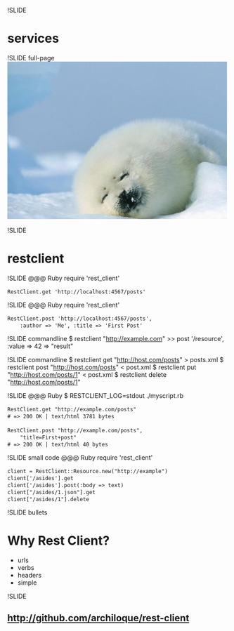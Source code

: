 !SLIDE
# services #

!SLIDE full-page
![rest seal](rest_seal.jpg)

!SLIDE
# restclient #

!SLIDE
    @@@ Ruby
    require 'rest_client'

    RestClient.get 'http://localhost:4567/posts'

!SLIDE
    @@@ Ruby
    require 'rest_client'

    RestClient.post 'http://localhost:4567/posts',
        :author => 'Me', :title => 'First Post'

!SLIDE commandline
    $ restclient "http://example.com"
    >> post '/resource', :value => 42
    => "result"

!SLIDE commandline
    $ restclient get "http://host.com/posts" > posts.xml
    $ restclient post "http://host.com/posts" < post.xml
    $ restclient put "http://host.com/posts/1" < post.xml
    $ restclient delete "http://host.com/posts/1"

!SLIDE
    @@@ Ruby
    $ RESTCLIENT_LOG=stdout ./myscript.rb

    RestClient.get "http://example.com/posts"
    # => 200 OK | text/html 3781 bytes

    RestClient.post "http://example.com/posts",
    	"title=First+post"
    # => 200 OK | text/html 40 bytes

!SLIDE small code
    @@@ Ruby
    require 'rest_client'

    client = RestClient::Resource.new("http://example")
    client['/asides'].get
    client['/asides'].post(:body => text)
    client["/asides/1.json"].get
    client["/asides/1"].delete

!SLIDE bullets

# Why Rest Client? #

* urls
* verbs
* headers
* simple

!SLIDE
## http://github.com/archiloque/rest-client ##